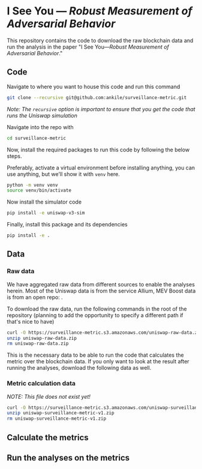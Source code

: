 # I See You — _Robust Measurement of Adversarial Behavior_

This repository contains the code to download the raw blockchain data and run the analysis in the paper "I See You—_Robust Measurement of Adversarial Behavior_."

## Code

Navigate to where you want to house this code and run this command

```bash
git clone --recursive git@github.com:ankile/surveillance-metric.git
```

_Note: The `recursive` option is important to ensure that you get the code that runs the Uniswap simulation_

Navigate into the repo with

```bash
cd surveillance-metric
```

Now, install the required packages to run this code by following the below steps.

Preferably, activate a virtual environment before installing anything, you can use anything, but we'll show it with `venv` here.

```bash
python -m venv venv
source venv/bin/activate
```

Now install the simulator code

```bash
pip install -e uniswap-v3-sim
```

Finally, install this package and its dependencies

```bash
pip install -e .
```


## Data


### Raw data

We have aggregated raw data from different sources to enable the analyses herein. Most of the Uniswap data is from the service Allium, MEV Boost data is from an open repo: .

To download the raw data, run the following commands in the root of the repository (planning to add the opportunity to specify a different path if that's nice to have)

```bash
curl -O https://surveillance-metric.s3.amazonaws.com/uniswap-raw-data.zip
unzip uniswap-raw-data.zip
rm uniswap-raw-data.zip
```

This is the necessary data to be able to run the code that calculates the metric over the blockchain data. If you only want to look at the result after running the analyses, download the following data as well.


### Metric calculation data

_NOTE: This file does not exist yet!_

```bash
curl -O https://surveillance-metric.s3.amazonaws.com/uniswap-surveillance-metric-v1.zip
unzip uniswap-surveillance-metric-v1.zip
rm uniswap-surveillance-metric-v1.zip
```


## Calculate the metrics

## Run the analyses on the metrics
